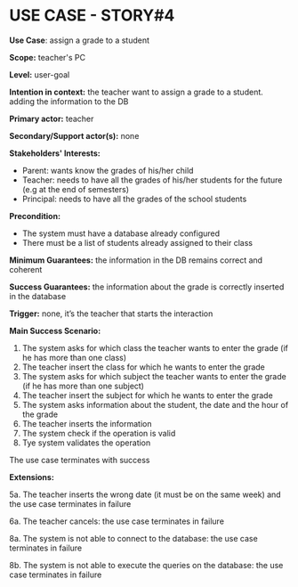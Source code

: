 # USE CASE - STORY#4

**Use Case**: assign a grade to a student

**Scope:** teacher's PC

**Level:** user-goal

**Intention in context:** the teacher want to assign a grade to a student. adding the information to the DB

**Primary actor:** teacher

**Secondary/Support actor(s):** none

**Stakeholders' Interests:**
- Parent: wants know the grades of his/her child
- Teacher: needs to have all the grades of his/her students for the future (e.g at the end of semesters)
- Principal: needs to have all the grades of the school students

**Precondition:**
- The system must have a database already configured
- There must be a list of students already assigned to their class

**Minimum Guarantees:** the information in the DB remains correct and coherent

**Success Guarantees:** the information about the grade is correctly inserted in the database

**Trigger:** none, it’s the teacher that starts the interaction

**Main Success Scenario:**
1. The system asks for which class the teacher wants to enter the grade (if he has more than one class)
2. The teacher insert the class for which he wants to enter the grade
3. The system asks for which subject the teacher wants to enter the grade (if he has more than one subject)
4. The teacher insert the subject for which he wants to enter the grade
5. The system asks information about the student, the date and the hour of the grade
6. The teacher inserts the information
7. The system check if the operation is valid
8. Tye system validates the operation

The use case terminates with success

**Extensions:**

5a. The teacher inserts the wrong date (it must be on the same week) and the use case terminates in failure

6a. The teacher cancels: the use case terminates in failure 

8a. The system is not able to connect to the database: the use case terminates in failure 

8b. The system is not able to execute the queries on the database: the use case terminates in failure 


